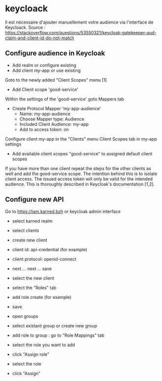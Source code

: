 # keycloack

Il est nécessaire d'ajouter manuellement votre audience via l'interface de Keycloack.
Source : https://stackoverflow.com/questions/53550321/keycloak-gatekeeper-aud-claim-and-client-id-do-not-match

## Configure audience in Keycloak
- Add realm or configure existing
- Add client my-app or use existing

Goto to the newly added "Client Scopes" menu [1]
- Add Client scope 'good-service'

Within the settings of the 'good-service' goto Mappers tab
- Create Protocol Mapper 'my-app-audience' 
  - Name: my-app-audience
  - Choose Mapper type: Audience
  - Included Client Audience: my-app
  - Add to access token: on

Configure client my-app in the "Clients" menu
Client Scopes tab in my-app settings
- Add available client scopes "good-service" to assigned default client scopes

If you have more than one client repeat the steps for the other clients as well and add the good-service scope. 
The intention behind this is to isolate client access. The issued access token will only be valid for the intended audience.
This is thoroughly described in Keycloak's documentation [1,2].

## Configure new API 
Go to https://iam.karned.bzh or keycloak admin interface
- select karned realm
- select clients
- create new client
- client id: api-credential (for example)
- client protocol: openid-connect
- next ... next ... save

- select the new client
- select the "Roles" tab
- add role create (for example)
- save

- open groups
- select existant group or create new group
- add role to group : go to "Role Mappings" tab
- select the role you want to add
- click "Assign role"
- select the role
- click "Assign"